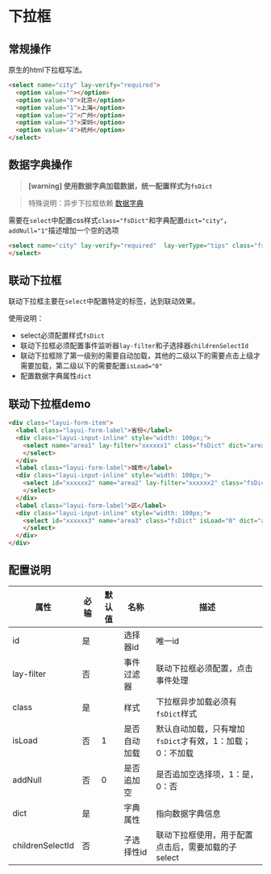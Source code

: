 # 下拉框


## 常规操作

原生的html下拉框写法。

```html
<select name="city" lay-verify="required">
  <option value=""></option>
  <option value="0">北京</option>
  <option value="1">上海</option>
  <option value="2">广州</option>
  <option value="3">深圳</option>
  <option value="4">杭州</option>
</select>
```


## 数据字典操作


> **[warning] 使用数据字典加载数据，统一配置样式为`fsDict`**


> 特殊说明：异步下拉框依赖 [数据字典](../pz/dict.html)


需要在`select`中配置css样式`class="fsDict"`和字典配置`dict="city"`，`addNull="1"`描述增加一个空的选项

```html
<select name="city" lay-verify="required"  lay-verType="tips" class="fsDict" dict="city" addNull="1">
</select>
```



## 联动下拉框

 联动下拉框主要在`select`中配置特定的标签，达到联动效果。

使用说明：

* select必须配置样式`fsDict`
* 联动下拉框必须配置事件监听器`lay-filter`和子选择器`childrenSelectId`
* 联动下拉框除了第一级别的需要自动加载，其他的二级以下的需要点击上级才需要加载，第二级以下的需要配置`isLoad="0"`
* 配置数据字典属性`dict`

## 联动下拉框demo

```html
<div class="layui-form-item">
  <label class="layui-form-label">省份</label>
  <div class="layui-input-inline" style="width: 100px;">
    <select name="area1" lay-filter="xxxxxx1" class="fsDict" dict="area1" addNull="1" childrenSelectId="xxxxxx2">
    </select>
  </div>
  <label class="layui-form-label">城市</label>
  <div class="layui-input-inline" style="width: 100px;">
    <select id="xxxxxx2" name="area2" lay-filter="xxxxxx2" class="fsDict" isLoad="0" dict="area2" addNull="1" childrenSelectId="xxxxxx3">
    </select>
  </div>
  <label class="layui-form-label">区</label>
  <div class="layui-input-inline" style="width: 100px;">
    <select id="xxxxxx3" name="area3" class="fsDict" isLoad="0" dict="area3" addNull="1">
    </select>
  </div>
</div>
```


## 配置说明

属性        | 必输 | 默认值   | 名称       | 描述
------------|------|----------|------------|------
id          | 是   |          | 选择器id   | 唯一id
lay-filter  | 否   |          | 事件过滤器 | 联动下拉框必须配置，点击事件处理
class       | 是   |          | 样式       | 下拉框异步加载必须有`fsDict`样式
isLoad      | 否   |   1      | 是否自动加载| 默认自动加载，只有增加`fsDict`才有效，1：加载；0：不加载
addNull     | 否   |   0      | 是否追加空   | 是否追加空选择项，1：是，0：否
dict        | 是   |          | 字典属性     | 指向数据字典信息
childrenSelectId | 否 |       | 子选择性id   | 联动下拉框使用，用于配置点击后，需要加载的子select
